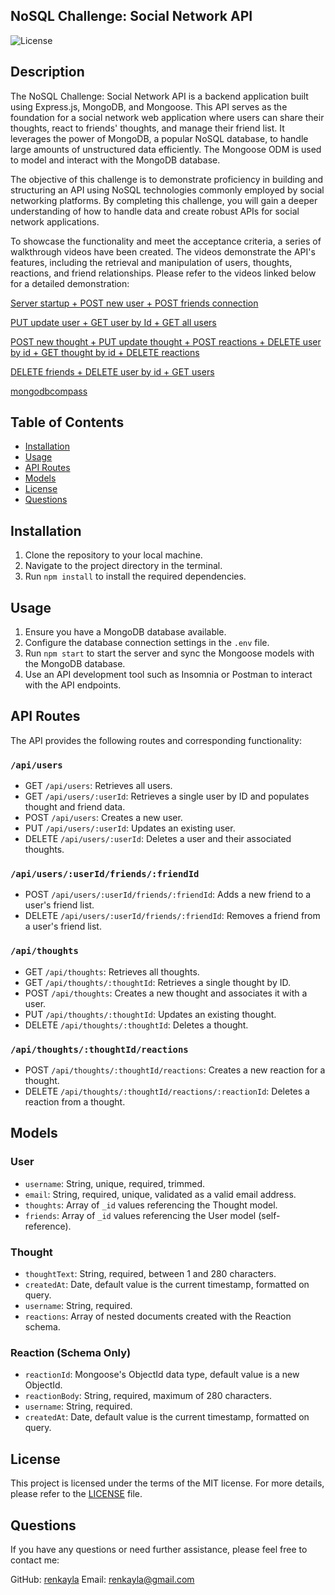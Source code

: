 ## NoSQL Challenge: Social Network API

![License](https://img.shields.io/badge/license-MIT-blue.svg)

## Description

The NoSQL Challenge: Social Network API is a backend application built using Express.js, MongoDB, and Mongoose. This API serves as the foundation for a social network web application where users can share their thoughts, react to friends' thoughts, and manage their friend list. It leverages the power of MongoDB, a popular NoSQL database, to handle large amounts of unstructured data efficiently. The Mongoose ODM is used to model and interact with the MongoDB database.

The objective of this challenge is to demonstrate proficiency in building and structuring an API using NoSQL technologies commonly employed by social networking platforms. By completing this challenge, you will gain a deeper understanding of how to handle data and create robust APIs for social network applications.

To showcase the functionality and meet the acceptance criteria, a series of walkthrough videos have been created. The videos demonstrate the API's features, including the retrieval and manipulation of users, thoughts, reactions, and friend relationships. Please refer to the videos linked below for a detailed demonstration:

[Server startup + POST new user + POST friends connection](https://drive.google.com/file/d/18Z4QFp7nnUY0TTSSP5oOLrrkZOC3AEsS/view)

[PUT update user + GET user by Id + GET all users](https://drive.google.com/file/d/1g3h1GlrVKyMVkJtGWJUy8ZesbM2uBPdc/view)

[POST new thought + PUT update thought + POST reactions + DELETE user by id + GET thought by id + DELETE reactions](https://drive.google.com/file/d/1jgJZqZyZmWKMXB4mGTwJVbGDr-VX4z6O/view)

[DELETE friends + DELETE user by id + GET users](https://drive.google.com/file/d/1WYkJPLrl-de-PKbopwynldDrgG-Dx8Ja/view)

[mongodbcompass](https://drive.google.com/file/d/1e24qXHkUvckDPbSh92oKrEhRb2UeHrRQ/view)

## Table of Contents

- [Installation](#installation)
- [Usage](#usage)
- [API Routes](#api-routes)
- [Models](#models)
- [License](#license)
- [Questions](#questions)

## Installation

1. Clone the repository to your local machine.
2. Navigate to the project directory in the terminal.
3. Run `npm install` to install the required dependencies.

## Usage

1. Ensure you have a MongoDB database available.
2. Configure the database connection settings in the `.env` file.
3. Run `npm start` to start the server and sync the Mongoose models with the MongoDB database.
4. Use an API development tool such as Insomnia or Postman to interact with the API endpoints.

## API Routes

The API provides the following routes and corresponding functionality:

### `/api/users`

- GET `/api/users`: Retrieves all users.
- GET `/api/users/:userId`: Retrieves a single user by ID and populates thought and friend data.
- POST `/api/users`: Creates a new user.
- PUT `/api/users/:userId`: Updates an existing user.
- DELETE `/api/users/:userId`: Deletes a user and their associated thoughts.

### `/api/users/:userId/friends/:friendId`

- POST `/api/users/:userId/friends/:friendId`: Adds a new friend to a user's friend list.
- DELETE `/api/users/:userId/friends/:friendId`: Removes a friend from a user's friend list.

### `/api/thoughts`

- GET `/api/thoughts`: Retrieves all thoughts.
- GET `/api/thoughts/:thoughtId`: Retrieves a single thought by ID.
- POST `/api/thoughts`: Creates a new thought and associates it with a user.
- PUT `/api/thoughts/:thoughtId`: Updates an existing thought.
- DELETE `/api/thoughts/:thoughtId`: Deletes a thought.

### `/api/thoughts/:thoughtId/reactions`

- POST `/api/thoughts/:thoughtId/reactions`: Creates a new reaction for a thought.
- DELETE `/api/thoughts/:thoughtId/reactions/:reactionId`: Deletes a reaction from a thought.

## Models

### User

- `username`: String, unique, required, trimmed.
- `email`: String, required, unique, validated as a valid email address.
- `thoughts`: Array of `_id` values referencing the Thought model.
- `friends`: Array of `_id` values referencing the User model (self-reference).

### Thought

- `thoughtText`: String, required, between 1 and 280 characters.
- `createdAt`: Date, default value is the current timestamp, formatted on query.
- `username`: String, required.
- `reactions`: Array of nested documents created with the Reaction schema.

### Reaction (Schema Only)

- `reactionId`: Mongoose's ObjectId data type, default value is a new ObjectId.
- `reactionBody`: String, required, maximum of 280 characters.
- `username`: String, required.
- `createdAt`: Date, default value is the current timestamp, formatted on query.

## License

This project is licensed under the terms of the MIT license. For more details, please refer to the [LICENSE](LICENSE) file.

## Questions

If you have any questions or need further assistance, please feel free to contact me:

GitHub: [renkayla](https://github.com/renkayla)
Email: [renkayla@gmail.com](mailto:renkayla@gmail.com)
